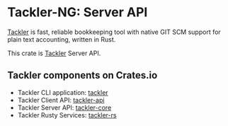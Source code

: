 # Tackler-NG: Server API

[Tackler](https://tackler.fi/) is fast, reliable bookkeeping tool
with native GIT SCM support for plain text accounting, written in Rust.

This crate is [Tackler](https://tackler.fi/) Server API.


## Tackler components on Crates.io

* Tackler CLI application: [tackler](https://crates.io/crates/tackler)
* Tackler Client API: [tackler-api](https://crates.io/crates/tackler-api)
* Tackler Server API: [tackler-core](https://crates.io/crates/tackler-core)
* Tackler Rusty Services: [tackler-rs](https://crates.io/crates/tackler-rs)
